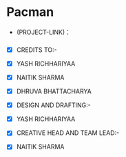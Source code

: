 # Pacman

- (PROJECT-LINK)：

###

[]()

- [x] CREDITS TO:-
- [x] YASH RICHHARIYAA
- [x] NAITIK SHARMA
- [x] DHRUVA BHATTACHARYA

- [x] DESIGN AND DRAFTING:-
- [x] YASH RICHHARIYAA

- [x] CREATIVE HEAD AND TEAM LEAD:-
- [x] NAITIK SHARMA
